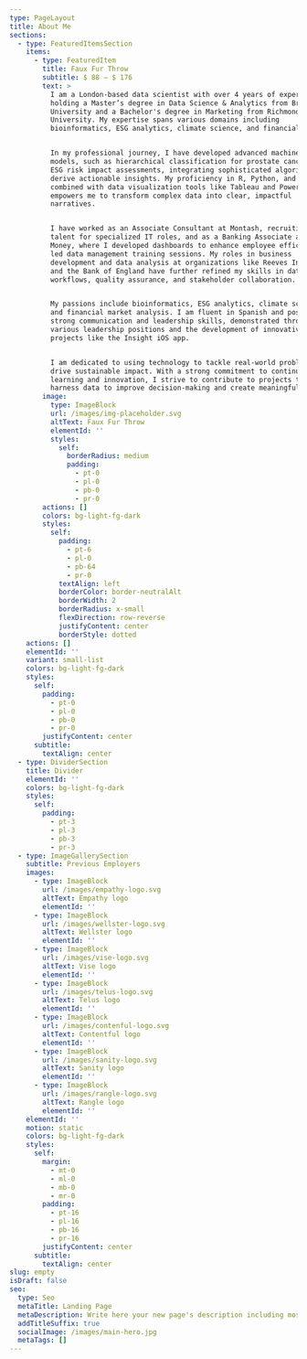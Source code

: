 ```yaml
---
type: PageLayout
title: About Me
sections:
  - type: FeaturedItemsSection
    items:
      - type: FeaturedItem
        title: Faux Fur Throw
        subtitle: $ 88 – $ 176
        text: >
          I am a London-based data scientist with over 4 years of experience,
          holding a Master’s degree in Data Science & Analytics from Brunel
          University and a Bachelor's degree in Marketing from Richmond American
          University. My expertise spans various domains including
          bioinformatics, ESG analytics, climate science, and financial markets.


          In my professional journey, I have developed advanced machine learning
          models, such as hierarchical classification for prostate cancer and
          ESG risk impact assessments, integrating sophisticated algorithms to
          derive actionable insights. My proficiency in R, Python, and MySQL,
          combined with data visualization tools like Tableau and Power BI,
          empowers me to transform complex data into clear, impactful
          narratives.


          I have worked as an Associate Consultant at Montash, recruiting top
          talent for specialized IT roles, and as a Banking Associate at Virgin
          Money, where I developed dashboards to enhance employee efficiency and
          led data management training sessions. My roles in business
          development and data analysis at organizations like Reeves Independent
          and the Bank of England have further refined my skills in data
          workflows, quality assurance, and stakeholder collaboration.


          My passions include bioinformatics, ESG analytics, climate science,
          and financial market analysis. I am fluent in Spanish and possess
          strong communication and leadership skills, demonstrated through
          various leadership positions and the development of innovative
          projects like the Insight iOS app.


          I am dedicated to using technology to tackle real-world problems and
          drive sustainable impact. With a strong commitment to continuous
          learning and innovation, I strive to contribute to projects that
          harness data to improve decision-making and create meaningful change.
        image:
          type: ImageBlock
          url: /images/img-placeholder.svg
          altText: Faux Fur Throw
          elementId: ''
          styles:
            self:
              borderRadius: medium
              padding:
                - pt-0
                - pl-0
                - pb-0
                - pr-0
        actions: []
        colors: bg-light-fg-dark
        styles:
          self:
            padding:
              - pt-6
              - pl-0
              - pb-64
              - pr-0
            textAlign: left
            borderColor: border-neutralAlt
            borderWidth: 2
            borderRadius: x-small
            flexDirection: row-reverse
            justifyContent: center
            borderStyle: dotted
    actions: []
    elementId: ''
    variant: small-list
    colors: bg-light-fg-dark
    styles:
      self:
        padding:
          - pt-0
          - pl-0
          - pb-0
          - pr-0
        justifyContent: center
      subtitle:
        textAlign: center
  - type: DividerSection
    title: Divider
    elementId: ''
    colors: bg-light-fg-dark
    styles:
      self:
        padding:
          - pt-3
          - pl-3
          - pb-3
          - pr-3
  - type: ImageGallerySection
    subtitle: Previous Employers
    images:
      - type: ImageBlock
        url: /images/empathy-logo.svg
        altText: Empathy logo
        elementId: ''
      - type: ImageBlock
        url: /images/wellster-logo.svg
        altText: Wellster logo
        elementId: ''
      - type: ImageBlock
        url: /images/vise-logo.svg
        altText: Vise logo
        elementId: ''
      - type: ImageBlock
        url: /images/telus-logo.svg
        altText: Telus logo
        elementId: ''
      - type: ImageBlock
        url: /images/contenful-logo.svg
        altText: Contentful logo
        elementId: ''
      - type: ImageBlock
        url: /images/sanity-logo.svg
        altText: Sanity logo
        elementId: ''
      - type: ImageBlock
        url: /images/rangle-logo.svg
        altText: Rangle logo
        elementId: ''
    elementId: ''
    motion: static
    colors: bg-light-fg-dark
    styles:
      self:
        margin:
          - mt-0
          - ml-0
          - mb-0
          - mr-0
        padding:
          - pt-16
          - pl-16
          - pb-16
          - pr-16
        justifyContent: center
      subtitle:
        textAlign: center
slug: empty
isDraft: false
seo:
  type: Seo
  metaTitle: Landing Page
  metaDescription: Write here your new page's description including most relevant keywords.
  addTitleSuffix: true
  socialImage: /images/main-hero.jpg
  metaTags: []
---
```

